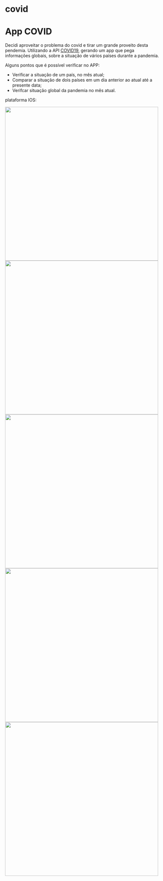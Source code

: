 # covid

<h1>App COVID</h1>

<p>Decidi aproveitar o problema do covid e tirar um grande proveito desta pendemia. Utilizando a API <a href="https://covid19api.com/">COVID19</a>, gerando um app que pega informações globais, sobre a situação de vários países durante a pandemia.</p> 

<p>Alguns pontos que é possível verificar no APP: </p>
<ul>
  <li>Verificar a situação de um país, no mês atual;</li>
  <li>Comparar a situação de dois países em um dia anterior ao atual até a presente data;</li>
  <li>Verifcar situação global da pandemia no mês atual.</li>
</ul>

plataforma IOS:

<img src="https://user-images.githubusercontent.com/11637810/87428819-cfea4280-c5da-11ea-916d-b8f2e3a6a405.jpg"  width="500">
<img src="https://user-images.githubusercontent.com/11637810/87431977-4b4df300-c5df-11ea-8ca9-3e35fed3bda3.jpg"  width="500">
<img src="https://user-images.githubusercontent.com/11637810/87428931-f4461f00-c5da-11ea-904b-de8ab3e87dfa.jpg"  width="500">
<img src="https://user-images.githubusercontent.com/11637810/87428958-01fba480-c5db-11ea-9b2c-49cf326bbffd.jpg"  width="500">
<img src="https://user-images.githubusercontent.com/11637810/87432020-599c0f00-c5df-11ea-950b-eea2282d565b.jpg"  width="500">



